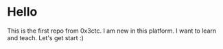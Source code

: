 # Hello
This is the first repo from 0x3ctc. 
I am new in this platform. I want to learn and teach.
Let's get start :) 
